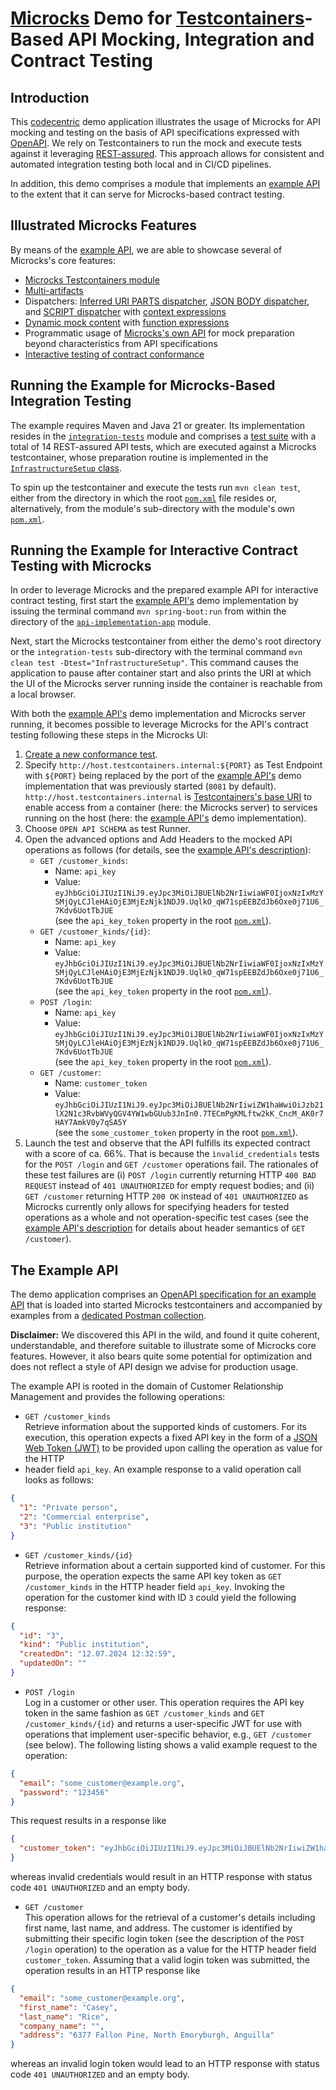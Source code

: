 # [Microcks](https://microcks.io) Demo for [Testcontainers](https://testcontainers.com)-Based API Mocking, Integration and Contract Testing

## Introduction

This [codecentric](https://codecentric.de) demo application illustrates the usage of Microcks for API mocking and
testing on the basis of API specifications expressed with [OpenAPI](https://github.com/OAI/OpenAPI-Specification). We
rely on Testcontainers to run the mock and execute tests against it leveraging [REST-assured](https://rest-assured.io).
This approach allows for consistent and automated integration testing both local and in CI/CD pipelines.

In addition, this demo comprises a module that implements an [example API](#the-example-api) to the extent that it can
serve for Microcks-based contract testing.

## Illustrated Microcks Features

By means of the [example API](#the-example-api), we are able to showcase several of Microcks's core features:
- [Microcks Testcontainers module](https://testcontainers.com/modules/microcks)
- [Multi-artifacts](https://microcks.io/documentation/explanations/multi-artifacts)
- Dispatchers:
[Inferred URI PARTS dispatcher](https://microcks.io/documentation/explanations/dispatching/#inferred-dispatchers),
[JSON BODY dispatcher](https://microcks.io/documentation/explanations/dispatching/#json-body-dispatcher), and
[SCRIPT dispatcher](https://microcks.io/documentation/explanations/dispatching/#script-dispatcher) with
[context expressions](https://microcks.io/documentation/references/templates/#context-expression)
- [Dynamic mock content](https://microcks.io/documentation/explanations/dynamic-content) with
[function expressions](https://microcks.io/documentation/references/templates/#function-expressions)
- Programmatic usage of [Microcks's own API](https://microcks.io/documentation/references/apis/open-api) for mock
preparation beyond characteristics from API specifications
- [Interactive testing of contract conformance](https://microcks.io/documentation/explanations/conformance-testing)

## Running the Example for Microcks-Based Integration Testing

The example requires Maven and Java 21 or greater. Its implementation resides in the
[`integration-tests`](integration-tests) module and comprises a
[test suite](integration-tests/src/test/java/de/codecentric/microcks_demo/TestSuite.java) with a total of 14
REST-assured API tests, which are executed against a Microcks testcontainer, whose preparation routine is implemented in
the
[`InfrastructureSetup` class](integration-tests/src/test/java/de/codecentric/microcks_demo/tests/infrastructure/InfrastructureSetup.java).

To spin up the testcontainer and execute the tests run `mvn clean test`, either from the directory in which the root
[`pom.xml`](pom.xml) file resides or, alternatively, from the module's sub-directory with the module's own
[`pom.xml`](integration-tests/pom.xml).

## Running the Example for Interactive Contract Testing with Microcks

In order to leverage Microcks and the prepared example API for interactive contract testing, first start the
[example API's](#the-example-api) demo implementation by issuing the terminal command `mvn spring-boot:run` from within
the directory of the [`api-implementation-app`](api-implementation-app) module.

Next, start the Microcks testcontainer from either the demo's root directory or the `integration-tests` sub-directory
with the terminal command `mvn clean test -Dtest="InfrastructureSetup"`. This command causes the application to pause
after container start and also prints the URI at which the UI of the Microcks server running inside the container is
reachable from a local browser.

With both the [example API's](#the-example-api) demo implementation and Microcks server running, it becomes possible to
leverage Microcks for the API's contract testing following these steps in the Microcks UI:

1. [Create a new conformance test](https://microcks.io/documentation/explanations/conformance-testing).
2. Specify `http://host.testcontainers.internal:${PORT}` as Test Endpoint with `${PORT}` being replaced by the port of
   the [example API's](#the-example-api) demo implementation that was previously started (`8081` by default).
   `http://host.testcontainers.internal` is
   [Testcontainers's base URI](https://java.testcontainers.org/features/networking) to enable access from a container
   (here: the Microcks server) to services running on the host (here: the [example API's](#the-example-api) demo
   implementation).
3. Choose `OPEN API SCHEMA` as test Runner.
4. Open the advanced options and Add Headers to the mocked API operations as follows (for details, see the
   [example API's description](#the-example-api)):  
   - `GET /customer_kinds`:  
      - Name: `api_key`
      - Value: `eyJhbGciOiJIUzI1NiJ9.eyJpc3MiOiJBUElNb2NrIiwiaWF0IjoxNzIxMzY5MjQyLCJleHAiOjE3MjEzNjk1NDJ9.UqlkO_qW71spEEBZdJb6Oxe0j71U6_7Kdv6UotTbJUE`  
        (see the `api_key_token` property in the root [`pom.xml`](pom.xml)).
   - `GET /customer_kinds/{id}`:  
      - Name: `api_key`
      - Value: `eyJhbGciOiJIUzI1NiJ9.eyJpc3MiOiJBUElNb2NrIiwiaWF0IjoxNzIxMzY5MjQyLCJleHAiOjE3MjEzNjk1NDJ9.UqlkO_qW71spEEBZdJb6Oxe0j71U6_7Kdv6UotTbJUE`  
        (see the `api_key_token` property in the root [`pom.xml`](pom.xml)). 
   - `POST /login`:  
      - Name: `api_key`
      - Value: `eyJhbGciOiJIUzI1NiJ9.eyJpc3MiOiJBUElNb2NrIiwiaWF0IjoxNzIxMzY5MjQyLCJleHAiOjE3MjEzNjk1NDJ9.UqlkO_qW71spEEBZdJb6Oxe0j71U6_7Kdv6UotTbJUE`  
        (see the `api_key_token` property in the root [`pom.xml`](pom.xml)).
   - `GET /customer`:  
      - Name: `customer_token`
      - Value: `eyJhbGciOiJIUzI1NiJ9.eyJpc3MiOiJBUElNb2NrIiwiZW1haWwiOiJzb21lX2N1c3RvbWVyQGV4YW1wbGUub3JnIn0.7TECmPgKMLftw2kK_CncM_AK0r7HAY7AmkV0y7qSA5Y`  
        (see the `some_customer_token` property in the root [`pom.xml`](pom.xml)).   
5. Launch the test and observe that the API fulfills its expected contract with a score of ca. 66%. That is because the 
   `ìnvalid_credentials` tests for the `POST /login` and `GET /customer` operations fail. The rationales of these test
   failures are (i) `POST /login` currently returning HTTP `400 BAD REQUEST` instead of `401 UNAUTHORIZED` for empty
   request bodies; and (ii) `GET /customer` returning HTTP `200 OK` instead of `401 UNAUTHORIZED` as Microcks currently
   only allows for specifying headers for tested operations as a whole and not operation-specific test cases (see the
   [example API's description](#the-example-api) for details about header semantics of `GET /customer`).
   
## The Example API

The demo application comprises an [OpenAPI specification for an example API](api-spec/customers.yaml) that is
loaded into started Microcks testcontainers and accompanied by examples from a
[dedicated Postman collection](api-spec/customers_examples.postman_collection.json).

**Disclaimer:** We discovered this API in the wild, and found it quite coherent, understandable, and therefore suitable
to illustrate some of Microcks core features. However, it also bears quite some potential for optimization and does not
reflect a style of API design we advise for production usage.

The example API is rooted in the domain of Customer Relationship Management and provides the following operations:
 
- `GET /customer_kinds`  
Retrieve information about the supported kinds of customers. For its execution, this operation expects a fixed API key
in the form of a [JSON Web Token (JWT)](https://jwt.io) to be provided upon calling the operation as value for the HTTP
- header field `api_key`. An example response to a valid operation call looks as follows:
```json
{
  "1": "Private person",
  "2": "Commercial enterprise",
  "3": "Public institution"
}
```

- `GET /customer_kinds/{id}`  
Retrieve information about a certain supported kind of customer. For this purpose, the operation expects the same API
key token as `GET /customer_kinds` in the HTTP header field `api_key`. Invoking the operation for the customer kind with
ID `3` could yield the following response:
```json
{
  "id": "3",
  "kind": "Public institution",
  "createdOn": "12.07.2024 12:32:59",
  "updatedOn": ""
}
```

- `POST /login`  
Log in a customer or other user. This operation requires the API key token in the same fashion as `GET /customer_kinds`
and `GET /customer_kinds/{id}` and returns a user-specific JWT for use with operations that implement user-specific
behavior, e.g., `GET /customer` (see below). The following listing shows a valid example request to the operation:
```json
{
  "email": "some_customer@example.org",
  "password": "123456"
}
```
This request results in a response like
```json
{
  "customer_token": "eyJhbGciOiJIUzI1NiJ9.eyJpc3MiOiJBUElNb2NrIiwiZW1haWwiOiJzb21lX2N1c3RvbWVyQGV4YW1wbGUub3JnIn0.7TECmPgKMLftw2kK_CncM_AK0r7HAY7AmkV0y7qSA5Y"
}
```

whereas invalid credentials would result in an HTTP response with status code `401 UNAUTHORIZED` and an empty body.

- `GET /customer`  
This operation allows for the retrieval of a customer's details including first name, last name, and address. The
customer is identified by submitting their specific login token (see the description of the `POST /login` operation) to
the operation as a value for the HTTP header field `customer_token`. Assuming that a valid login token was submitted,
the operation results in an HTTP response like 
```json
{
  "email": "some_customer@example.org",
  "first_name": "Casey",
  "last_name": "Rice",
  "company_name": "",
  "address": "6377 Fallon Pine, North Emoryburgh, Anguilla"
}
```

whereas an invalid login token would lead to an HTTP response with status code `401 UNAUTHORIZED` and an empty body.